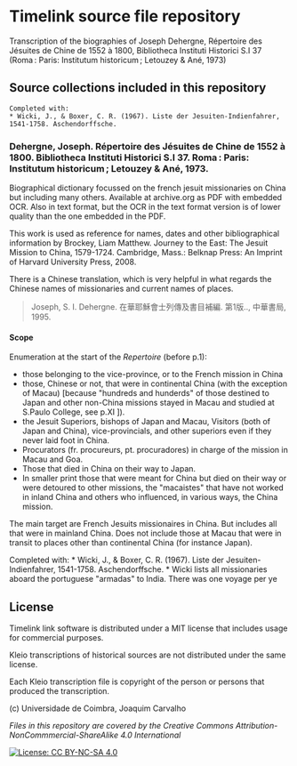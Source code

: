 # Timelink source file repository

Transcription of the biographies of Joseph Dehergne, Répertoire des Jésuites de Chine de 1552 à 1800, Bibliotheca Instituti Historici S.I 37 (Roma : Paris: Institutum historicum ; Letouzey & Ané, 1973)

## Source collections included in this repository

    Completed with:
    * Wicki, J., & Boxer, C. R. (1967). Liste der Jesuiten-Indienfahrer, 1541-1758. Aschendorffsche.


### Dehergne, Joseph. Répertoire des Jésuites de Chine de 1552 à 1800. Bibliotheca Instituti Historici S.I 37. Roma : Paris: Institutum historicum ; Letouzey & Ané, 1973. ###

Biographical dictionary focussed on the french jesuit missionaries on China but including many others. Available at archive.org as PDF with embedded OCR. Also in text format, but the OCR in the text format version is of lower quality than the one embedded in the PDF.

This work is used as reference for names, dates and other bibliographical information by Brockey, Liam Matthew. Journey to the East: The Jesuit Mission to China, 1579-1724. Cambridge, Mass.: Belknap Press: An Imprint of Harvard University Press, 2008.

There is a Chinese translation, which is very helpful in what regards the Chinese names of missionaries and current names of places. 

> Joseph, S. I. Dehergne. 在華耶穌會士列傳及書目補編. 第1版.., 中華書局, 1995.


#### Scope ####

Enumeration at the start of the _Repertoire_ (before p.1):
* those belonging to the vice-province, or to the French mission in China
* those, Chinese or not, that were in continental China (with the exception of Macau) [because "hundreds and hunderds" of those destined to Japan and other non-China missions stayed in Macau and studied at S.Paulo College, see p.XI ]).
* the Jesuit Superiors, bishops of Japan and Macau, Visitors (both of Japan and China), vice-provincials, and other superiors even if they never laid foot in China.
* Procurators (fr. procureurs, pt. procuradores) in charge of the mission in Macau and Goa.
* Those that died in China on their way to Japan.
* In smaller print those that were meant for China but died on their way or were detoured to other missions, the "macaistes" that have not worked in inland China and others who influenced, in various ways, the China mission.

The main target are French Jesuits missionaires in China. But includes all that were in mainland China.
Does not include those at Macau that were in transit to places other than continental China (for instance Japan).

Completed with:
    * Wicki, J., & Boxer, C. R. (1967). Liste der Jesuiten-Indienfahrer, 1541-1758. Aschendorffsche.
        * Wicki lists all missionaries aboard the portuguese "armadas" to India. 
            There was one voyage per ye




## License

Timelink link software is distributed under a MIT license that includes usage for commercial purposes. 

Kleio transcriptions of historical sources are not distributed under the same license. 

Each Kleio transcription file is copyright of the person or persons that produced the transcription.

(c) Universidade de Coimbra, Joaquim Carvalho

_Files in this repository are covered by the Creative Commons 
Attribution-NonCommmercial-ShareAlike 4.0 International_

[![License: CC BY-NC-SA 4.0](https://licensebuttons.net/l/by-nc-sa/4.0/80x15.png)](https://creativecommons.org/licenses/by-nc-sa/4.0/)
